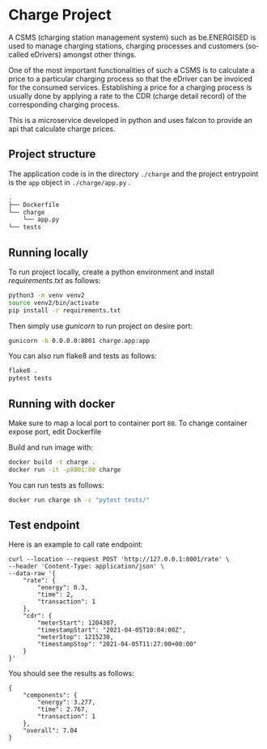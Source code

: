 # Charge Project

A CSMS (charging station management system) such as be.ENERGISED is used to manage charging stations, charging processes
and customers (so-called eDrivers) amongst other things.

One of the most important functionalities of such a CSMS is to calculate a price to a particular charging process so
that the eDriver can be invoiced for the consumed services. Establishing a price for a charging process is usually done
by applying a rate to the CDR (charge detail record) of the corresponding charging process.

This is a microservice developed in python and uses falcon to provide an api that calculate charge prices.

## Project structure

The application code is in the directory `./charge` and the project entrypoint is the `app` object in `./charge/app.py`
.

```bash
.
├── Dockerfile
└── charge
    └── app.py
└── tests
```

## Running locally

To run project locally, create a python environment and install *requirements.txt* as follows:

```bash
python3 -m venv venv2
source venv2/bin/activate
pip install -r requirements.txt 
```

Then simply use *gunicorn* to run project on desire port:

```bash
gunicorn -b 0.0.0.0:8001 charge.app:app
```

You can also run flake8 and tests as follows:

```bash
flake8 .
pytest tests
```

## Running with docker

Make sure to map a local port to container port `80`. To change container expose port, edit Dockerfile

Build and run image with:

```bash
docker build -t charge .
docker run -it -p8001:80 charge
```

You can run tests as follows:

```bash
docker run charge sh -c "pytest tests/"
```

## Test endpoint

Here is an example to call rate endpoint:

```shell
curl --location --request POST 'http://127.0.0.1:8001/rate' \
--header 'Content-Type: application/json' \
--data-raw '{
    "rate": {
        "energy": 0.3,
        "time": 2,
        "transaction": 1
    },
    "cdr": {
        "meterStart": 1204307,
        "timestampStart": "2021-04-05T10:04:00Z",
        "meterStop": 1215230,
        "timestampStop": "2021-04-05T11:27:00+00:00"
    }
}'
```

You should see the results as follows:

```shell
{
    "components": {
        "energy": 3.277,
        "time": 2.767,
        "transaction": 1
    },
    "overall": 7.04
}
```
